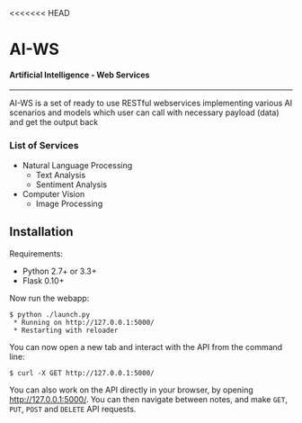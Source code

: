 <<<<<<< HEAD
# AI-WS
#### Artificial Intelligence - Web Services
****

AI-WS is a set of ready to use RESTful webservices implementing various AI scenarios and models which user can call with necessary payload (data) and get the output back

### List of Services
- Natural Language Processing
  - Text Analysis
  - Sentiment Analysis
- Computer Vision
  - Image Processing

## Installation

Requirements:

* Python 2.7+ or 3.3+
* Flask 0.10+

Now run the webapp:

    $ python ./launch.py
     * Running on http://127.0.0.1:5000/
     * Restarting with reloader

You can now open a new tab and interact with the API from the command line:

    $ curl -X GET http://127.0.0.1:5000/

You can also work on the API directly in your browser, by opening <http://127.0.0.1:5000/>.  You can then navigate between notes, and make `GET`, `PUT`, `POST` and `DELETE` API requests.
